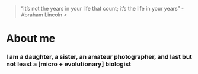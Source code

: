 > “It’s not the years in your life that count; it’s the life in your years” - Abraham Lincoln <
# **About me**
### I am a daughter, a sister, an amateur photographer, and last but not least a [micro + evolutionary] biologist
